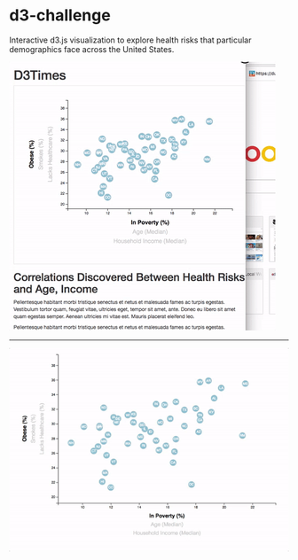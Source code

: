 # d3-challenge


Interactive d3.js visualization to explore health risks that particular demographics face across the United States.

<img src="assets/Images/9-responsive-d3.gif">








____________________________________________________________________


<img src="assets/Images/7-animated-scatter.gif">








